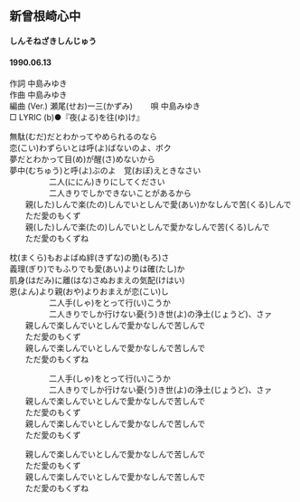 ## 新曾根崎心中
#### しんそねざきしんじゅう
#### 1990.06.13 


作詞     中島みゆき  
作曲      中島みゆき  
編曲 (Ver.) 瀬尾(せお)一三(かずみ)　　 
唄     中島みゆき   
□ LYRIC (b)●『夜(よる)を往(ゆ)け』 　
  
  
無駄(むだ)だとわかってやめられるのなら  
恋(こい)わずらいとは呼(よ)ばないのよ、ボク  
夢だとわかって目(め)が醒(さ)めないから  
夢中(むちゅう)と呼(よ)ぶのよ　覚(おぼ)えときなさい  
　　　　　二人(ににん)きりにしてください  
　　　　　二人きりでしかできないことがあるから  
　　親(した)しんで楽(たの)しんでいとしんで愛(あい)かなしんで苦(くる)しんで  
　　ただ愛のもくず  
　　親(した)しんで楽(たの)しんでいとしんで愛かなしんで苦(くる)しんで  
　　ただ愛のもくずね  
  
枕(まくら)もおよばぬ絆(きずな)の脆(もろ)さ  
義理(ぎり)でもふりでも愛(あい)よりは確(たし)か  
肌身(はだみ)に離(はな)さぬおまえの気配(けはい)  
恩(よん)より親(おや)よりおまえが恋(こい)し  
　　　　　二人手(しゃ)をとって行(い)こうか  
　　　　　二人きりでしか行けない憂(う)き世(よ)の浄土(じょうど)、さァ  
　　親しんで楽しんでいとしんで愛かなしんで苦しんで  
　　ただ愛のもくず  
　　親しんで楽しんでいとしんで愛かなしんで苦しんで  
　　ただ愛のもくずね  
  
　　　　　二人手(しゃ)をとって行(い)こうか  
　　　　　二人きりでしか行けない憂(う)き世(よ)の浄土(じょうど)、さァ  
　　親しんで楽しんでいとしんで愛かなしんで苦しんで  
　　ただ愛のもくず  
　　親しんで楽しんでいとしんで愛かなしんで苦しんで  
　　ただ愛のもくず  
  
　　親しんで楽しんでいとしんで愛かなしんで苦しんで  
　　ただ愛のもくず  
　　親しんで楽しんでいとしんで愛かなしんで苦しんで  
　　ただ愛のもくずね  